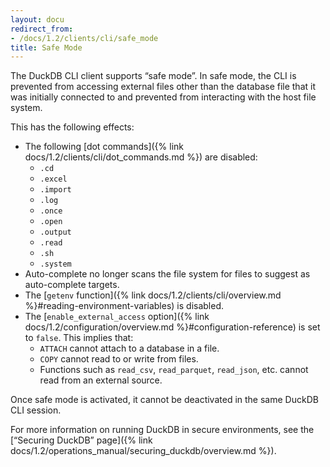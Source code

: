 ```yaml
---
layout: docu
redirect_from:
- /docs/1.2/clients/cli/safe_mode
title: Safe Mode
---
```


The DuckDB CLI client supports “safe mode”.
In safe mode, the CLI is prevented from accessing external files other than the database file that it was initially connected to and prevented from interacting with the host file system.

This has the following effects:

* The following [dot commands]({% link docs/1.2/clients/cli/dot_commands.md %}) are disabled:
    * `.cd`
    * `.excel`
    * `.import`
    * `.log`
    * `.once`
    * `.open`
    * `.output`
    * `.read`
    * `.sh`
    * `.system`
* Auto-complete no longer scans the file system for files to suggest as auto-complete targets.
* The [`getenv` function]({% link docs/1.2/clients/cli/overview.md %}#reading-environment-variables) is disabled.
* The [`enable_external_access` option]({% link docs/1.2/configuration/overview.md %}#configuration-reference) is set to `false`. This implies that:
    * `ATTACH` cannot attach to a database in a file.
    * `COPY` cannot read to or write from files.
    * Functions such as `read_csv`, `read_parquet`, `read_json`, etc. cannot read from an external source.

Once safe mode is activated, it cannot be deactivated in the same DuckDB CLI session.

For more information on running DuckDB in secure environments, see the [“Securing DuckDB” page]({% link docs/1.2/operations_manual/securing_duckdb/overview.md %}).
